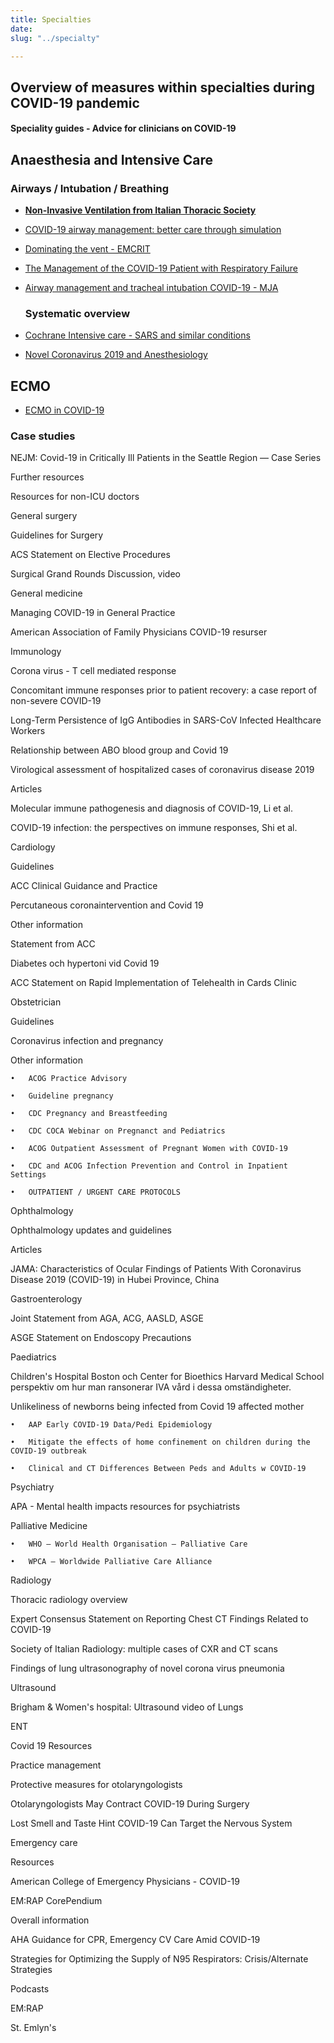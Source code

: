 ```yaml
---
title: Specialties
date: 
slug: "../specialty"

---
```

## **Overview of measures within specialties during COVID-19 pandemic**

#### Speciality guides - Advice for clinicians on COVID-19

## Anaesthesia and Intensive Care

### Airways / Intubation / Breathing

* [**Non-Invasive Ventilation from Italian Thoracic Society**](www.aiponet.it/component/attachments/download/2626.html?fbclid=IwAR1fpf8Q1w2RbsdMB0-B6897J09fnqUsgILhSmNwR5MNXL_lkjqgLPqlK64)
* [COVID-19 airway management: better care through simulation](https://litfl.com/covid19-airway-management-better-care-through-simulation/')
* [Dominating the vent - EMCRIT](https://emcrit.org/emcrit/vent-part-1/?fbclid=IwAR2U2f9qWxSbw9NdErCdfYQk_rZbAKC-h651JdDs5x5cvAbgP56TRnaCNLQ)
* [The Management of the COVID-19 Patient with Respiratory Failure](https://ccme.osu.edu/WebCastDetail.aspx?ID=876)


* [Airway management and tracheal intubation COVID-19 - MJA](https://www.mja.com.au/journal/2020/212/10/consensus-statement-safe-airway-society-principles-airway-management-and?fbclid=IwAR1LrDAPuMZIlra2-6lSWqDseo11a1GgTcJ4sWvdobcZRNEAzH5U0XU0lU4)

  ### Systematic overview


* [Cochrane Intensive care - SARS and similar conditions](https://www.cochranelibrary.com/collections/doi/SC000039/full)
* [Novel Coronavirus 2019 and Anesthesiology](https://anesthesiology.pubs.asahq.org/article.aspx?articleid=2763457&resultClick=3&fbclid=IwAR0c7gaYzio7pz4UgjUR3dNH2lEd-TtHzsnbYoOQAv_82PE3tXd3YaouBmo)

## ECMO

* [ECMO in COVID-19](https://www.elso.org/covid19)

### Case studies

NEJM: Covid-19 in Critically Ill Patients in the Seattle Region — Case Series

Further resources

Resources for non-ICU doctors

General surgery

Guidelines for Surgery

ACS Statement on Elective Procedures

Surgical Grand Rounds Discussion, video

General medicine

Managing COVID-19 in General Practice

American Association of Family Physicians COVID-19 resurser

Immunology

Corona virus - T cell mediated response

Concomitant immune responses prior to patient recovery: a case report of non-severe COVID-19

Long-Term Persistence of IgG Antibodies in SARS-CoV Infected Healthcare Workers

Relationship between ABO blood group and Covid 19

Virological assessment of hospitalized cases of coronavirus disease 2019

Articles

Molecular immune pathogenesis and diagnosis of COVID-19, Li et al.

COVID-19 infection: the perspectives on immune responses, Shi et al.

Cardiology

Guidelines

ACC Clinical Guidance and Practice

Percutaneous coronaintervention and Covid 19

Other information

Statement from ACC

Diabetes och hypertoni vid Covid 19

ACC Statement on Rapid Implementation of Telehealth in Cards Clinic

Obstetrician

Guidelines

Coronavirus infection and pregnancy

Other information

    •	ACOG Practice Advisory
    
    •	Guideline pregnancy
    
    •	CDC Pregnancy and Breastfeeding
    
    •	CDC COCA Webinar on Pregnanct and Pediatrics
    
    •	ACOG Outpatient Assessment of Pregnant Women with COVID-19
    
    •	CDC and ACOG Infection Prevention and Control in Inpatient Settings
    
    •	OUTPATIENT / URGENT CARE PROTOCOLS

Ophthalmology

Ophthalmology updates and guidelines

Articles

JAMA: Characteristics of Ocular Findings of Patients With Coronavirus Disease 2019 (COVID-19) in Hubei Province, China

Gastroenterology

Joint Statement from AGA, ACG, AASLD, ASGE

ASGE Statement on Endoscopy Precautions

Paediatrics

Children's Hospital Boston och Center for Bioethics Harvard Medical School perspektiv om hur man ransonerar IVA vård i dessa omständigheter.

Unlikeliness of newborns being infected from Covid 19 affected mother

    •	AAP Early COVID-19 Data/Pedi Epidemiology 
    
    •	Mitigate the effects of home confinement on children during the COVID-19 outbreak 
    
    •	Clinical and CT Differences Between Peds and Adults w COVID-19

Psychiatry

APA - Mental health impacts resources for psychiatrists

Palliative Medicine

    •	WHO – World Health Organisation – Palliative Care
    
    •	WPCA – Worldwide Palliative Care Alliance

Radiology

Thoracic radiology overview

Expert Consensus Statement on Reporting Chest CT Findings Related to COVID-19

Society of Italian Radiology: multiple cases of CXR and CT scans

Findings of lung ultrasonography of novel corona virus pneumonia

Ultrasound

Brigham & Women's hospital: Ultrasound video of Lungs

ENT

Covid 19 Resources

Practice management

Protective measures for otolaryngologists

Otolaryngologists May Contract COVID-19 During Surgery

Lost Smell and Taste Hint COVID-19 Can Target the Nervous System

Emergency care

Resources

American College of Emergency Physicians - COVID-19

EM:RAP CorePendium

Overall information

AHA Guidance for CPR, Emergency CV Care Amid COVID-19

Strategies for Optimizing the Supply of N95 Respirators: Crisis/Alternate Strategies

Podcasts

EM:RAP

St. Emlyn's